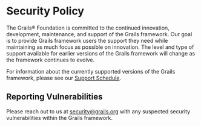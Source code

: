 # Security Policy

The Grails® Foundation is committed to the continued innovation, development, maintenance, and support of the Grails
framework.
Our goal is to provide Grails framework users the support they need while maintaining as much focus as possible on
innovation.
The level and type of support available for earlier versions of the Grails framework will change as the framework
continues to evolve.

For information about the currently supported versions of the Grails framework, please see
our [Support Schedule](https://grails.org/support-schedule.html).

## Reporting Vulnerabilities

Please reach out to us at security@grails.org with any suspected security vulnerabilities within the Grails framework.
